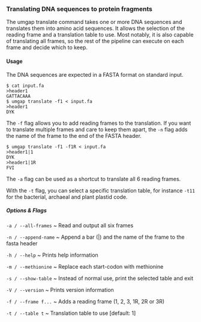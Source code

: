 ### Translating DNA sequences to protein fragments

The umgap translate command takes one or more DNA sequences and
translates them into amino acid sequences. It allows the selection of
the reading frame and a translation table to use. Most notably, it is
also capable of translating all frames, so the rest of the pipeline can
execute on each frame and decide which to keep.

#### Usage

The DNA sequences are expected in a FASTA format on standard input.

```shell
$ cat input.fa
>header1
GATTACAAA
$ umgap translate -f1 < input.fa
>header1
DYK
```

The `-f` flag allows you to add reading frames to the translation. If
you want to translate multiple frames and care to keep them apart, the
`-n` flag adds the name of the frame to the end of the FASTA header.

```shell
$ umgap translate -f1 -f1R < input.fa
>header1|1
DYK
>header1|1R
FVI
```

The `-a` flag can be used as a shortcut to translate all 6 reading
frames.

With the `-t` flag, you can select a specific translation table, for
instance `-t11` for the bacterial, archaeal and plant plastid code.

##### Options & Flags

`-a / --all-frames`
  ~ Read and output all six frames

`-n / --append-name`
  ~ Append a bar (|) and the name of the frame to the fasta header

`-h / --help`
  ~ Prints help information

`-m / --methionine`
  ~ Replace each start-codon with methionine

`-s / --show-table`
  ~ Instead of normal use, print the selected table and exit

`-V / --version`
  ~ Prints version information

`-f / --frame f...`
  ~ Adds a reading frame (1, 2, 3, 1R, 2R or 3R)

`-t / --table t`
  ~ Translation table to use [default: 1]
